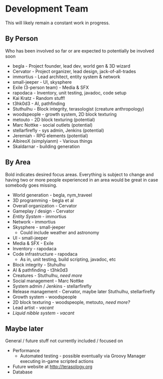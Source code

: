 Development Team
================
This will likely remain a constant work in progress.

By Person
---------

Who has been involved so far or are expected to potentially be involved soon

   * begla - Project founder, lead dev, world gen & 3D wizard
   * Cervator - Project organizer, lead design, jack-of-all-trades
   * immortius - Lead architect, entity system & network
   * small-jeeper - UI, skysphere
   * Exile (3-person team) - Media & SFX
   * rapodaca - Inventory, unit testing, javadoc, code setup
   * Kai Kratz - Random stuff!
   * t3hk0d3 - AI, pathfinding
   * Stuthulhu - Block integrity, terasologist (creature anthropology)
   * woodspeople - growth system, 2D block texturing
   * metouto - 2D block texturing (potential)
   * Marc Nottke - social outlets (potential)
   * stellarfirefly - sys admin, Jenkins (potential)
   * Jeremiah - RPG elements (potential)
   * AlbireoX (simplyianm) - Various things
   * Skaldarnar - building generation

By Area
-------

Bold indicates desired focus areas. Everything is subject to change and having two or more people experienced in an area would be great in case somebody goes missing.

   * World generation - begla, nym_traveel
   * 3D programming - begla et al
   * Overall organization - Cervator
   * Gameplay / design - Cervator
   * *Entity System* - immortius
   * Network - immortius
   * Skysphere - small-jeeper 
      * Could include weather and astronomy
   * UI - small-jeeper
   * Media & SFX - Exile
   * Inventory - rapodaca
   * Code infrastructure - rapodaca
      * As in, unit testing, build scripting, javadoc, etc
   * Block integrity - Stuhulhu
   * AI & pathfinding - t3hk0d3
   * Creatures - Stuthulhu, _need more_
   * Social management - Marc Nottke
   * System admin / Jenkins - stellarfirefly
   * Release management - Cervator, maybe later Stuthulhu, stellarfirefly
   * Growth system - woodspeople
   * 2D block texturing - woodspeople, metouto, _need more?_
   * Lead artist - _vacant_
   * *Liquid nibble system* - _vacant_

Maybe later
-----------

General / future stuff not currently included / focused on

   * Performance 
      * Automated testing - possible eventually via Groovy Manager executing in-game scripted actions
   * Future website at http://terasology.org
   * Database